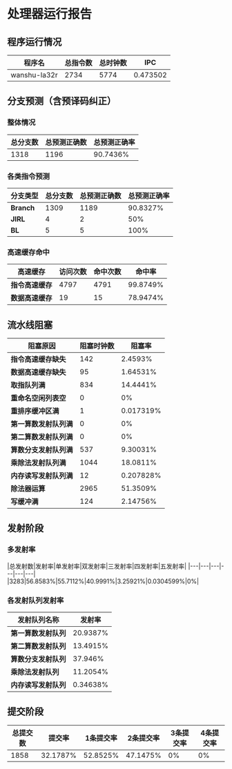 # 处理器运行报告
## 程序运行情况
|程序名|总指令数|总时钟数|IPC|
|---|---|---|---|
|wanshu-la32r|2734|5774|0.473502|

## 分支预测（含预译码纠正）
### 整体情况
|总分支数|总预测正确数|总预测正确率|
|---|---|---|
|1318|1196|90.7436%|

### 各类指令预测
|分支类型|总分支数|总预测正确数|总预测正确率|
|---|---|---|---|
|**Branch**| 1309 | 1189 | 90.8327%|
|**JIRL**| 4 | 2 | 50%|
|**BL**| 5 | 5 | 100%|

### 高速缓存命中
|高速缓存|访问次数|命中次数|命中率|
|---|---|---|---|
|**指令高速缓存**| 4797 | 4791 | 99.8749%|
|**数据高速缓存**| 19 | 15 | 78.9474%|
## 流水线阻塞
|阻塞原因|阻塞时钟数|阻塞率|
|---|---|---|
|**指令高速缓存缺失**| 142 | 2.4593%|
|**数据高速缓存缺失**| 95 | 1.64531%|
|**取指队列满**| 834 | 14.4441%|
|**重命名空闲列表空**|0 | 0%|
|**重排序缓冲区满**|1 | 0.017319%|
|**第一算数发射队列满**|0 | 0%|
|**第二算数发射队列满**|0 | 0%|
|**算数分支发射队列满**|537 | 9.30031%|
|**乘除法发射队列满**|1044 | 18.0811%|
|**内存读写发射队列满**|12 | 0.207828%|
|**除法器运算**|2965 | 51.3509%|
|**写缓冲满**|124 | 2.14756%|

## 发射阶段
### 多发射率
|总发射数|发射率|单发射率|双发射率|三发射率|四发射率|五发射率|
|---|---|---|---|---|---|
|3283|56.8583%|55.7112%|40.9991%|3.25921%|0.0304599%|0%|

### 各发射队列发射率
|发射队列名称|发射率|
|---|---|
|**第一算数发射队列**|20.9387%|
|**第二算数发射队列**|13.4915%|
|**算数分支发射队列**|37.946%|
|**乘除法发射队列**|11.2054%|
|**内存读写发射队列**|0.34638%|

## 提交阶段
|总提交数|提交率|1条提交率|2条提交率|3条提交率|4条提交率|
|---|---|---|---|---|---|
|1858|32.1787%|52.8525%|47.1475%|0%|0%|
